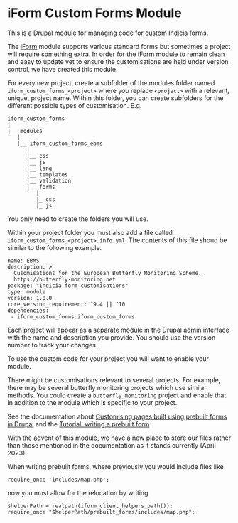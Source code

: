 iForm Custom Forms Module
=========================

This is a Drupal module for managing code for custom Indicia forms.

The [iForm](https://github.com/Indicia-Team/drupal-8-module-iform) module
supports various standard forms but sometimes a project will require something
extra. In order for the iForm module to remain clean and easy to update yet to
ensure the customisations are held under version control, we have created this 
module.

For every new project, create a subfolder of the modules folder named
`iform_custom_forms_<project>` where you replace `<project>` with a relevant, 
unique, project name. Within this folder, you can create subfolders for the 
different possible types of customisation. E.g.

```
iform_custom_forms
|
|__ modules
   |
   |__ iform_custom_forms_ebms
      |
      |__ css
      |__ js
      |__ lang
      |__ templates
      |__ validation
      |__ forms
         |
         |_ css
         |_ js
```
You only need to create the folders you will use.

Within your project folder you must also add a file called 
`iform_custom_forms_<project>.info.yml`. The contents of this file shoud be
similar to the following example.

```
name: EBMS
description: >
  Cusomisations for the European Butterfly Monitoring Scheme.
  https://butterfly-monitoring.net
package: "Indicia form customisations"
type: module
version: 1.0.0
core_version_requirement: ^9.4 || ^10
dependencies:
 - iform_custom_forms:iform_custom_forms
```

Each project will appear as a separate module in the Drupal admin interface
with the name and description you provide. You should use the version number
to track your changes.

To use the custom code for your project you will want to enable your module.

There might be customisations relevant to several projects. For example, there 
may be several butterfly monitoring projects which use similar methods. You 
could create a `butterfly_monitoring` project and enable that in addition to 
the module which is specific to your project.

See the documentation about 
[Customising pages built using prebuilt forms in Drupal](https://indicia-docs.readthedocs.io/en/latest/site-building/iform/customising-page-functionality.html)
and the 
[Tutorial: writing a prebuilt form](https://indicia-docs.readthedocs.io/en/latest/developing/client-website/tutorial-writing-drupal-prebuilt-form/index.html)

With the advent of this module, we have a new place to store our files
rather than those mentioned in the documentation as it stands currently (April
2023).

When writing prebuilt forms, where previously you would include files like
```
require_once 'includes/map.php';
```
now you must allow for the relocation by writing
```
$helperPath = realpath(iform_client_helpers_path());
require_once "$helperPath/prebuilt_forms/includes/map.php";
```